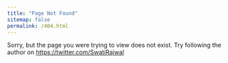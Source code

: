 ```yaml
---
title: "Page Not Found"
sitemap: false
permalink: /404.html
---
```


Sorry, but the page you were trying to view does not exist. Try following the author on <a href="https://twitter.com/SwatiRajwal" target="_blank">https://twitter.com/SwatiRajwal</a>
